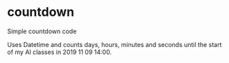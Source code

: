# countdown
Simple countdown code

Uses Datetime and counts days, hours, minutes and seconds until the start of my AI classes in 2019 11 09 14:00.

